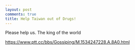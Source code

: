 ```yaml
---
layout: post
comments: true
title: Help Taiwan out of Drugs!
---
```


Please help us. The king of the world

https://www.ptt.cc/bbs/Gossiping/M.1534247228.A.8A0.html

